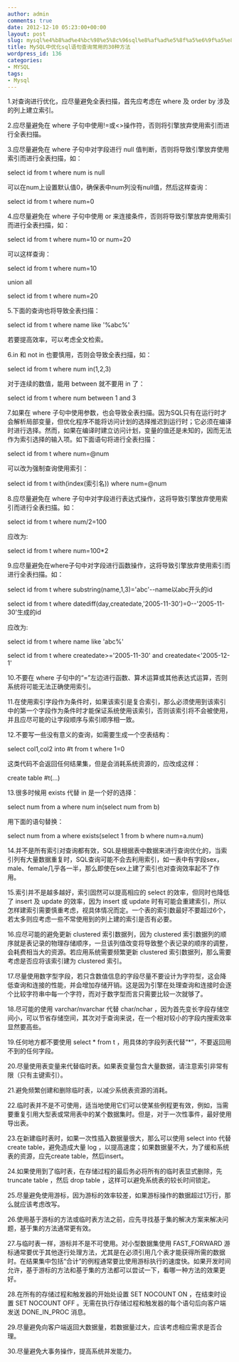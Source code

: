 ```yaml
---
author: admin
comments: true
date: 2012-12-10 05:23:00+00:00
layout: post
slug: mysql%e4%b8%ad%e4%bc%98%e5%8c%96sql%e8%af%ad%e5%8f%a5%e6%9f%a5%e8%af%a2%e5%b8%b8%e7%94%a8%e7%9a%8430%e7%a7%8d%e6%96%b9%e6%b3%95
title: MySQL中优化sql语句查询常用的30种方法
wordpress_id: 136
categories:
- MYSQL
tags:
- Mysql
---
```





1.对查询进行优化，应尽量避免全表扫描，首先应考虑在 where 及 order by 涉及的列上建立索引。   

2.应尽量避免在 where 子句中使用!=或<>操作符，否则将引擎放弃使用索引而进行全表扫描。   

3.应尽量避免在 where 子句中对字段进行 null 值判断，否则将导致引擎放弃使用索引而进行全表扫描，如：   

select id from t where num is null   

可以在num上设置默认值0，确保表中num列没有null值，然后这样查询：   

select id from t where num=0   

4.应尽量避免在 where 子句中使用 or 来连接条件，否则将导致引擎放弃使用索引而进行全表扫描，如：   

select id from t where num=10 or num=20   

可以这样查询：   

select id from t where num=10   

union all   

select id from t where num=20   

5.下面的查询也将导致全表扫描：   

select id from t where name like '%abc%'   

若要提高效率，可以考虑全文检索。   

6.in 和 not in 也要慎用，否则会导致全表扫描，如：   

select id from t where num in(1,2,3)   

对于连续的数值，能用 between 就不要用 in 了：   

select id from t where num between 1 and 3   

7.如果在 where 子句中使用参数，也会导致全表扫描。因为SQL只有在运行时才会解析局部变量，但优化程序不能将访问计划的选择推迟到运行时；它必须在编译时进行选择。然而，如果在编译时建立访问计划，变量的值还是未知的，因而无法作为索引选择的输入项。如下面语句将进行全表扫描：
  

select id from t where num=@num   

可以改为强制查询使用索引：   

select id from t with(index(索引名)) where num=@num   

8.应尽量避免在 where 子句中对字段进行表达式操作，这将导致引擎放弃使用索引而进行全表扫描。如：   

select id from t where num/2=100   

应改为:   

select id from t where num=100*2   

9.应尽量避免在where子句中对字段进行函数操作，这将导致引擎放弃使用索引而进行全表扫描。如：   

select id from t where substring(name,1,3)='abc'--name以abc开头的id   

select id from t where datediff(day,createdate,'2005-11-30')=0--'2005-11-30'生成的id
  

应改为:   

select id from t where name like 'abc%'   

select id from t where createdate>='2005-11-30' and createdate<'2005-12-1'   

10.不要在 where 子句中的“=”左边进行函数、算术运算或其他表达式运算，否则系统将可能无法正确使用索引。   

11.在使用索引字段作为条件时，如果该索引是复合索引，那么必须使用到该索引中的第一个字段作为条件时才能保证系统使用该索引，否则该索引将不会被使用，并且应尽可能的让字段顺序与索引顺序相一致。
  

12.不要写一些没有意义的查询，如需要生成一个空表结构：   

select col1,col2 into #t from t where 1=0   

这类代码不会返回任何结果集，但是会消耗系统资源的，应改成这样：   

create table #t(...)   

13.很多时候用 exists 代替 in 是一个好的选择：   

select num from a where num in(select num from b)   

用下面的语句替换：   

select num from a where exists(select 1 from b where num=a.num)   

14.并不是所有索引对查询都有效，SQL是根据表中数据来进行查询优化的，当索引列有大量数据重复时，SQL查询可能不会去利用索引，如一表中有字段sex，male、female几乎各一半，那么即使在sex上建了索引也对查询效率起不了作用。
  

15.索引并不是越多越好，索引固然可以提高相应的 select 的效率，但同时也降低了 insert 及 update 的效率，因为 insert 或 update 时有可能会重建索引，所以怎样建索引需要慎重考虑，视具体情况而定。一个表的索引数最好不要超过6个，若太多则应考虑一些不常使用到的列上建的索引是否有必要。
  

16.应尽可能的避免更新 clustered 索引数据列，因为 clustered 索引数据列的顺序就是表记录的物理存储顺序，一旦该列值改变将导致整个表记录的顺序的调整，会耗费相当大的资源。若应用系统需要频繁更新 clustered 索引数据列，那么需要考虑是否应将该索引建为 clustered 索引。
  

17.尽量使用数字型字段，若只含数值信息的字段尽量不要设计为字符型，这会降低查询和连接的性能，并会增加存储开销。这是因为引擎在处理查询和连接时会逐个比较字符串中每一个字符，而对于数字型而言只需要比较一次就够了。
  

18.尽可能的使用 varchar/nvarchar 代替 char/nchar ，因为首先变长字段存储空间小，可以节省存储空间，其次对于查询来说，在一个相对较小的字段内搜索效率显然要高些。
  

19.任何地方都不要使用 select * from t ，用具体的字段列表代替“*”，不要返回用不到的任何字段。   

20.尽量使用表变量来代替临时表。如果表变量包含大量数据，请注意索引非常有限（只有主键索引）。   

21.避免频繁创建和删除临时表，以减少系统表资源的消耗。   

22.临时表并不是不可使用，适当地使用它们可以使某些例程更有效，例如，当需要重复引用大型表或常用表中的某个数据集时。但是，对于一次性事件，最好使用导出表。   

23.在新建临时表时，如果一次性插入数据量很大，那么可以使用 select into 代替 create table，避免造成大量 log ，以提高速度；如果数据量不大，为了缓和系统表的资源，应先create table，然后insert。
  

24.如果使用到了临时表，在存储过程的最后务必将所有的临时表显式删除，先 truncate table ，然后 drop table ，这样可以避免系统表的较长时间锁定。
  

25.尽量避免使用游标，因为游标的效率较差，如果游标操作的数据超过1万行，那么就应该考虑改写。   

26.使用基于游标的方法或临时表方法之前，应先寻找基于集的解决方案来解决问题，基于集的方法通常更有效。   

27.与临时表一样，游标并不是不可使用。对小型数据集使用 FAST_FORWARD 游标通常要优于其他逐行处理方法，尤其是在必须引用几个表才能获得所需的数据时。在结果集中包括“合计”的例程通常要比使用游标执行的速度快。如果开发时间允许，基于游标的方法和基于集的方法都可以尝试一下，看哪一种方法的效果更好。
  

28.在所有的存储过程和触发器的开始处设置 SET NOCOUNT ON ，在结束时设置 SET NOCOUNT OFF 。无需在执行存储过程和触发器的每个语句后向客户端发送 DONE_IN_PROC 消息。
  

29.尽量避免向客户端返回大数据量，若数据量过大，应该考虑相应需求是否合理。   

30.尽量避免大事务操作，提高系统并发能力。



